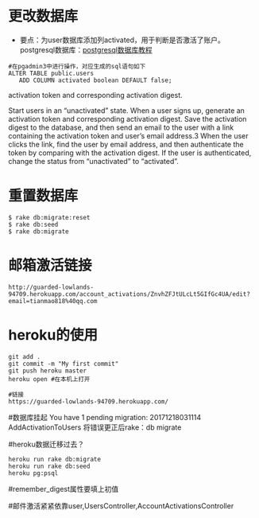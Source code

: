 # 更改数据库
- 要点：为user数据库添加列activated，用于判断是否激活了账户。
postgresql数据库：<a href="http://www.yiibai.com/postgresql/">postgresql数据库教程</a>

```
#在pgadmin3中进行操作，对应生成的sql语句如下
ALTER TABLE public.users
   ADD COLUMN activated boolean DEFAULT false;
```


 activation token and corresponding activation digest.


Start users in an “unactivated” state.
When a user signs up, generate an activation token and corresponding activation digest.
Save the activation digest to the database, and then send an email to the user with a link containing the activation token and user’s email address.3
When the user clicks the link, find the user by email address, and then authenticate the token by comparing with the activation digest.
If the user is authenticated, change the status from “unactivated” to “activated”.

# 重置数据库
```
$ rake db:migrate:reset
$ rake db:seed
$ rake db:migrate
```

# 邮箱激活链接
```
http://guarded-lowlands-94709.herokuapp.com/account_activations/ZnvhZFJtULcLt5GIfGc4UA/edit?email=tianmao818%40qq.com
```

# heroku的使用

```
git add .
git commit -m "My first commit"
git push heroku master
heroku open #在本机上打开
```

```
#链接
https://guarded-lowlands-94709.herokuapp.com/
```
#数据库挂起
You have 1 pending migration:
  20171218031114 AddActivationToUsers
将错误更正后rake：db migrate

#heroku数据迁移过去？
```
heroku run rake db:migrate
heroku run rake db:seed
heroku pg:psql
```


#remember_digest属性要填上初值





#邮件激活紧紧依靠user,UsersController,AccountActivationsController
